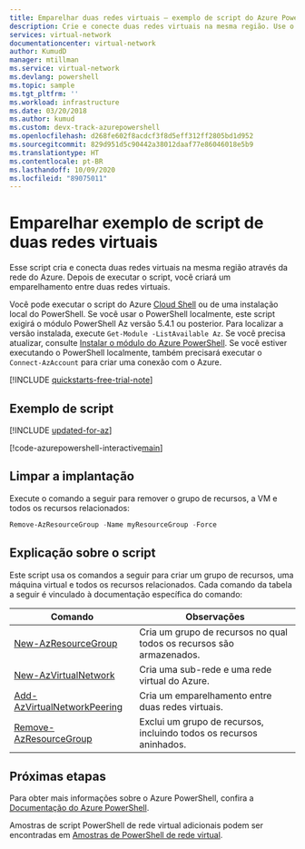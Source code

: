 ```yaml
---
title: Emparelhar duas redes virtuais – exemplo de script do Azure PowerShell
description: Crie e conecte duas redes virtuais na mesma região. Use o script do Azure para duas redes virtuais emparelhadas para conectar as redes por meio da rede do Azure.
services: virtual-network
documentationcenter: virtual-network
author: KumudD
manager: mtillman
ms.service: virtual-network
ms.devlang: powershell
ms.topic: sample
ms.tgt_pltfrm: ''
ms.workload: infrastructure
ms.date: 03/20/2018
ms.author: kumud
ms.custom: devx-track-azurepowershell
ms.openlocfilehash: d268fe602f8acdcf3f8d5eff312ff2805bd1d952
ms.sourcegitcommit: 829d951d5c90442a38012daaf77e86046018e5b9
ms.translationtype: HT
ms.contentlocale: pt-BR
ms.lasthandoff: 10/09/2020
ms.locfileid: "89075011"
---
```

# <a name="peer-two-virtual-networks-script-sample"></a>Emparelhar exemplo de script de duas redes virtuais

Esse script cria e conecta duas redes virtuais na mesma região através da rede do Azure. Depois de executar o script, você criará um emparelhamento entre duas redes virtuais.

Você pode executar o script do Azure [Cloud Shell](https://shell.azure.com/powershell) ou de uma instalação local do PowerShell. Se você usar o PowerShell localmente, este script exigirá o módulo PowerShell Az versão 5.4.1 ou posterior. Para localizar a versão instalada, execute `Get-Module -ListAvailable Az`. Se você precisa atualizar, consulte [Instalar o módulo do Azure PowerShell](/powershell/azure/install-Az-ps). Se você estiver executando o PowerShell localmente, também precisará executar o `Connect-AzAccount` para criar uma conexão com o Azure.

[!INCLUDE [quickstarts-free-trial-note](../../../includes/quickstarts-free-trial-note.md)]

## <a name="sample-script"></a>Exemplo de script

[!INCLUDE [updated-for-az](../../../includes/updated-for-az.md)]

[!code-azurepowershell-interactive[main](../../../powershell_scripts/virtual-network/peer-two-virtual-networks/peer-two-virtual-networks.ps1 "Peer two networks")]

## <a name="clean-up-deployment"></a>Limpar a implantação

Execute o comando a seguir para remover o grupo de recursos, a VM e todos os recursos relacionados:

```powershell
Remove-AzResourceGroup -Name myResourceGroup -Force
```

## <a name="script-explanation"></a>Explicação sobre o script

Este script usa os comandos a seguir para criar um grupo de recursos, uma máquina virtual e todos os recursos relacionados. Cada comando da tabela a seguir é vinculado à documentação específica do comando:

| Comando | Observações |
|---|---|
| [New-AzResourceGroup](/powershell/module/az.resources/new-azresourcegroup) | Cria um grupo de recursos no qual todos os recursos são armazenados. |
| [New-AzVirtualNetwork](/powershell/module/az.network/new-azvirtualnetwork)| Cria uma sub-rede e uma rede virtual do Azure. |
| [Add-AzVirtualNetworkPeering](/powershell/module/az.network/add-azvirtualnetworkpeering) | Cria um emparelhamento entre duas redes virtuais.  |
| [Remove-AzResourceGroup](/powershell/module/az.resources/remove-azresourcegroup) | Exclui um grupo de recursos, incluindo todos os recursos aninhados. |

## <a name="next-steps"></a>Próximas etapas

Para obter mais informações sobre o Azure PowerShell, confira a [Documentação do Azure PowerShell](/powershell/azure/).

Amostras de script PowerShell de rede virtual adicionais podem ser encontradas em [Amostras de PowerShell de rede virtual](../powershell-samples.md).
